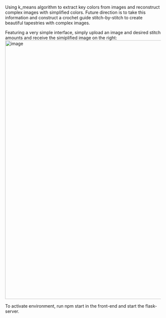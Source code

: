Using k_means algorithm to extract key colors from images and reconstruct complex images with simplified colors. 
Future direction is to take this information and construct a crochet guide stitch-by-stitch to create beautiful tapestries with complex images.

Featuring a very simple interface, simply upload an image and desired stitch amounts and receive the simiplified image on the right:
<img width="837" alt="image" src="https://github.com/spshah2005/fiberflow/assets/146762800/d82fe91d-6cb5-4e99-8d99-664175006014">

To activate environment, run npm start in the front-end and start the flask-server.
